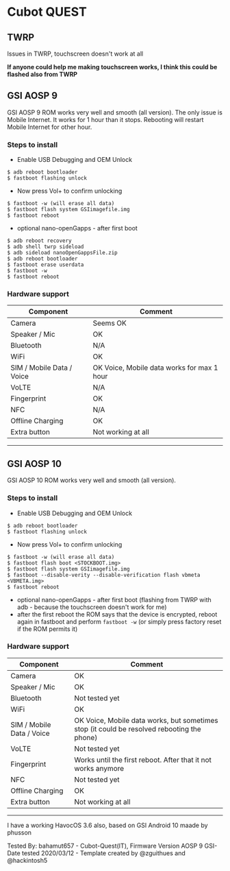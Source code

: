 # Cubot QUEST

## TWRP 
Issues in TWRP, touchscreen doesn't work at all

**If anyone could help me making touchscreen works, I think this could be flashed also from TWRP**

## GSI AOSP 9
GSI AOSP 9 ROM works very well and smooth (all version). The only issue is Mobile Internet. 
It works for 1 hour than it stops. Rebooting will restart Mobile Internet for other hour.

### Steps to install

* Enable USB Debugging and OEM Unlock

 ```
$ adb reboot bootloader
$ fastboot flashing unlock
 ```

* Now press Vol+ to confirm unlocking
 ```
$ fastboot -w (will erase all data)
$ fastboot flash system GSIimagefile.img
$ fastboot reboot
 ```

* optional nano-openGapps - after first boot
 ```
$ adb reboot recovery
$ adb shell twrp sideload
$ adb sideload nanoOpenGappsFile.zip
$ adb reboot bootloader
$ fastboot erase userdata
$ fastboot -w
$ fastboot reboot
 ```



### Hardware support

| Component                 |      Comment                                              |
|---------------------------|-----------------------------------------------------------|
| Camera                    | Seems OK                                                  |
| Speaker / Mic             | OK                                                        |
| Bluetooth                 | N/A                                                       |
| WiFi                      | OK                                                        |
| SIM / Mobile Data / Voice | OK Voice, Mobile data works for max 1 hour                |
| VoLTE                     | N/A                                                       |
| Fingerprint               | OK                                                        |
| NFC                       | N/A                                                       |
| Offline Charging          | OK                                                        |
| Extra button              | Not working at all                                        |
---

 

## GSI AOSP 10

GSI AOSP 10 ROM works very well and smooth (all version). 


### Steps to install

* Enable USB Debugging and OEM Unlock

 ```
$ adb reboot bootloader
$ fastboot flashing unlock
 ```

* Now press Vol+ to confirm unlocking
 ```
$ fastboot -w (will erase all data)
$ fastboot flash boot <STOCKBOOT.img>
$ fastboot flash system GSIimagefile.img
$ fastboot --disable-verity --disable-verification flash vbmeta <VBMETA.img>
$ fastboot reboot
 ```

* optional nano-openGapps - after first boot (flashing from TWRP with adb - because the touchscreen doesn't work for me)
* after the first reboot the ROM says that the device is encrypted, reboot again in fastboot and perform ```fastboot -w``` (or simply press factory reset if the ROM permits it)
### Hardware support

| Component                 |      Comment                                                                              |
|---------------------------|-------------------------------------------------------------------------------------------|
| Camera                    | OK                                                                                        |
| Speaker / Mic             | OK                                                                                        |
| Bluetooth                 | Not tested yet                                                                            |
| WiFi                      | OK                                                                                        |
| SIM / Mobile Data / Voice | OK Voice, Mobile data works, but sometimes stop (it could be resolved rebooting the phone)|
| VoLTE                     | Not tested yet                                                                            |
| Fingerprint               | Works until the first reboot. After that it not works anymore                            |
| NFC                       | Not tested yet                                                                            |
| Offline Charging          | OK                                                                                        |
| Extra button              | Not working at all                                                                        |
---

I have a working HavocOS 3.6 also, based on GSI Android 10 maade by phusson

Tested By: bahamut657 - Cubot-Quest(IT), Firmware Version AOSP 9 GSI- Date tested 2020/03/12 - Template created by @zguithues and @hackintosh5
